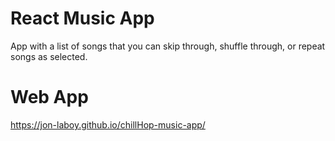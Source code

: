 # React Music App
App with a list of songs that you can skip through, shuffle through, or repeat songs as selected. 

# Web App
<https://jon-laboy.github.io/chillHop-music-app/>

